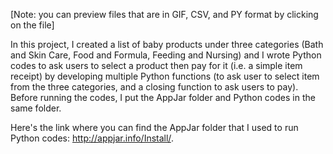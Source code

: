 [Note: you can preview files that are in GIF, CSV, and PY format by clicking on the file]

In this project, I created a list of baby products under three categories (Bath and Skin Care, Food and Formula, Feeding and Nursing) and I wrote Python codes to ask users to select a product then pay for it (i.e. a simple item receipt) by developing multiple Python functions (to ask user to select item from the three categories, and a closing function to ask users to pay). Before running the codes, I put the AppJar folder and Python codes in the same folder. 

Here's the link where you can find the AppJar folder that I used to run Python codes: http://appjar.info/Install/. 
